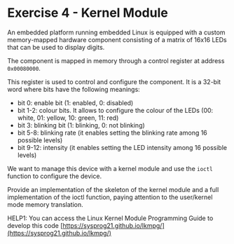 # Exercise 4 - Kernel Module

An embedded platform running embedded Linux is equipped with a custom memory-mapped hardware component consisting of a matrix of 16x16 LEDs that can be used to display digits.

The component is mapped in memory through a control register at address `0x00080000`.

This register is used to control and configure the component. It is a 32-bit word where bits have the following meanings:

* bit 0: enable bit (1: enabled, 0: disabled)
* bit 1-2: colour bits. It allows to configure the colour of the LEDs (00: white, 01: yellow, 10: green, 11: red)
* bit 3: blinking bit (1: blinking, 0: not blinking)
* bit 5-8: blinking rate (it enables setting the blinking rate among 16 possible levels)
* bit 9-12: intensity (it enables setting the LED intensity among 16 possible levels)

We want to manage this device with a kernel module and use the `ioctl` function to configure the device.

Provide an implementation of the skeleton of the kernel module and a full implementation of the ioctl function, paying attention to the user/kernel mode memory translation.

HELP1: You can access the Linux Kernel Module Programming Guide to develop this code [https://sysprog21.github.io/lkmpg/](https://sysprog21.github.io/lkmpg/)

